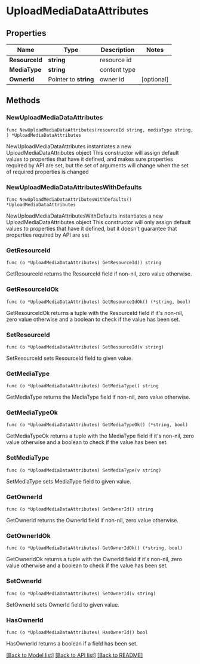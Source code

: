 # UploadMediaDataAttributes

## Properties

Name | Type | Description | Notes
------------ | ------------- | ------------- | -------------
**ResourceId** | **string** | resource id | 
**MediaType** | **string** | content type | 
**OwnerId** | Pointer to **string** | owner id | [optional] 

## Methods

### NewUploadMediaDataAttributes

`func NewUploadMediaDataAttributes(resourceId string, mediaType string, ) *UploadMediaDataAttributes`

NewUploadMediaDataAttributes instantiates a new UploadMediaDataAttributes object
This constructor will assign default values to properties that have it defined,
and makes sure properties required by API are set, but the set of arguments
will change when the set of required properties is changed

### NewUploadMediaDataAttributesWithDefaults

`func NewUploadMediaDataAttributesWithDefaults() *UploadMediaDataAttributes`

NewUploadMediaDataAttributesWithDefaults instantiates a new UploadMediaDataAttributes object
This constructor will only assign default values to properties that have it defined,
but it doesn't guarantee that properties required by API are set

### GetResourceId

`func (o *UploadMediaDataAttributes) GetResourceId() string`

GetResourceId returns the ResourceId field if non-nil, zero value otherwise.

### GetResourceIdOk

`func (o *UploadMediaDataAttributes) GetResourceIdOk() (*string, bool)`

GetResourceIdOk returns a tuple with the ResourceId field if it's non-nil, zero value otherwise
and a boolean to check if the value has been set.

### SetResourceId

`func (o *UploadMediaDataAttributes) SetResourceId(v string)`

SetResourceId sets ResourceId field to given value.


### GetMediaType

`func (o *UploadMediaDataAttributes) GetMediaType() string`

GetMediaType returns the MediaType field if non-nil, zero value otherwise.

### GetMediaTypeOk

`func (o *UploadMediaDataAttributes) GetMediaTypeOk() (*string, bool)`

GetMediaTypeOk returns a tuple with the MediaType field if it's non-nil, zero value otherwise
and a boolean to check if the value has been set.

### SetMediaType

`func (o *UploadMediaDataAttributes) SetMediaType(v string)`

SetMediaType sets MediaType field to given value.


### GetOwnerId

`func (o *UploadMediaDataAttributes) GetOwnerId() string`

GetOwnerId returns the OwnerId field if non-nil, zero value otherwise.

### GetOwnerIdOk

`func (o *UploadMediaDataAttributes) GetOwnerIdOk() (*string, bool)`

GetOwnerIdOk returns a tuple with the OwnerId field if it's non-nil, zero value otherwise
and a boolean to check if the value has been set.

### SetOwnerId

`func (o *UploadMediaDataAttributes) SetOwnerId(v string)`

SetOwnerId sets OwnerId field to given value.

### HasOwnerId

`func (o *UploadMediaDataAttributes) HasOwnerId() bool`

HasOwnerId returns a boolean if a field has been set.


[[Back to Model list]](../README.md#documentation-for-models) [[Back to API list]](../README.md#documentation-for-api-endpoints) [[Back to README]](../README.md)


